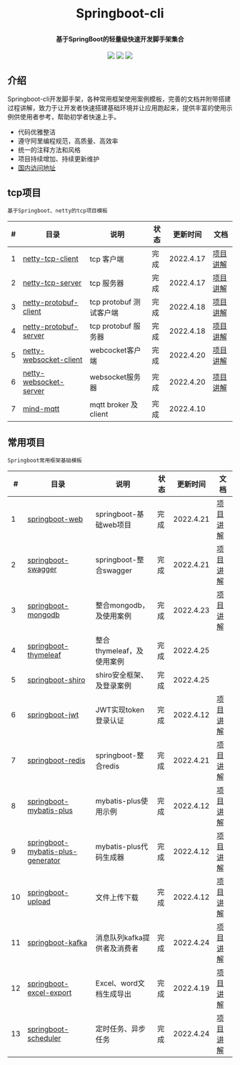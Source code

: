 <h1 align="center" style="margin: 30px 0 30px; font-weight: bold;">Springboot-cli</h1>
<h4 align="center">基于SpringBoot的轻量级快速开发脚手架集合</h4>
<p align="center">
	<a href="#"><img src="https://img.shields.io/badge/Springboot-2.5.3-blue"></a>
	<a href="#"><img src="https://img.shields.io/badge/license%20-MIT-green"></a>
	<a href="https://gitee.com/liangqiding/springboot-cli"><img src="https://img.shields.io/badge/%E7%A0%81%E4%BA%91-%E5%9B%BD%E5%86%85%E5%9C%B0%E5%9D%80-yellow"></a>
</p>

## 介绍

Springboot-cli开发脚手架，各种常用框架使用案例模板，完善的文档并附带搭建过程讲解，致力于让开发者快速搭建基础环境并让应用跑起来，提供丰富的使用示例供使用者参考，帮助初学者快速上手。

- 代码优雅整洁
- 遵守阿里编程规范，高质量、高效率
- 统一的注释方法和风格
- 项目持续增加、持续更新维护
- [国内访问地址](https://gitee.com/liangqiding/springboot-cli)

## tcp项目

`基于Springboot、netty的tcp项目模板`

| #    | 目录                             | 说明                    | 状态 | 更新时间  | 文档                                   |
| ---- | -------------------------------------------------- | ----------------------- | ---- | --------- | -------------------------------------- |
| 1    | [netty-tcp-client](./netty-tcp-client)             | tcp 客户端              | 完成 | 2022.4.17 | [项目讲解](http://t.csdn.cn/yvjS5)     |
| 2    | [netty-tcp-server](./netty-tcp-server)             | tcp 服务器              | 完成 | 2022.4.17 | [项目讲解](http://t.csdn.cn/ti5xA)         |
| 3    | [netty-protobuf-client](./netty-protobuf-client)   | tcp protobuf 测试客户端 | 完成 | 2022.4.18 | [项目讲解](http://t.csdn.cn/Lneul) |
| 4    | [netty-protobuf-server](./netty-protobuf-server)   | tcp protobuf 服务器     | 完成 | 2022.4.18 | [项目讲解](http://t.csdn.cn/yCpAe) |
| 5    | [netty-websocket-client](./netty-websocket-client) | webcocket客户端         | 完成 | 2022.4.20 | [项目讲解](http://t.csdn.cn/ANdaj) |
| 6    | [netty-websocket-server](./netty-websocket-server) | websocket服务器         | 完成 | 2022.4.20 | [项目讲解](http://t.csdn.cn/uLfIZ) |
| 7 | [mind-mqtt](https://github.com/liangqiding/mind-mqtt) | mqtt broker 及 client | 完成 | 2022.4.10 |  |

## 常用项目

`Springboot常用框架基础模板`

| #    | 目录                                         | 说明                    | 状态 | 更新时间  | 文档                                   |
| ---- | ------------------------------------------------------------ | ----------------------- | ---- | --------- | -------------------------------------- |
| 1 | [springboot-web](./springboot-web)                           | springboot-基础web项目  | 完成 | 2022.4.21 | [项目讲解](http://t.csdn.cn/2lJPj) |
| 2 | [springboot-swagger](./springboot-swagger) | springboot-整合swagger | 完成 | 2022.4.21 | [项目讲解](http://t.csdn.cn/vSDcq) |
| 3 | [springboot-mongodb](./springboot-mongodb) | 整合mongodb，及使用案例 | 完成 | 2022.4.23 | [项目讲解](http://t.csdn.cn/h1OtT) |
| 4 | [springboot-thymeleaf](./springboot-thymeleaf) | 整合thymeleaf，及使用案例 | 完成 | 2022.4.25 |  |
| 5 | [springboot-shiro](./springboot-shiro) | shiro安全框架、及登录案例 | 完成 | 2022.4.25 |  |
| 6   | [springboot-jwt](./springboot-jwt)                           | JWT实现token登录认证    | 完成 | 2022.4.12 | [项目讲解](http://t.csdn.cn/uBLdp) |
| 7 | [springboot-redis](./springboot-redis) | springboot-整合redis | 完成 | 2022.4.21 | [项目讲解](http://t.csdn.cn/rMuV3) |
| 8   | [springboot-mybatis-plus](./springboot-mybatis-plus)         | mybatis-plus使用示例    | 完成 | 2022.4.12 | [项目讲解](http://t.csdn.cn/oSwiZ) |
| 9   | [springboot-mybatis-plus-generator](./springboot-mybatis-plus-generator) | mybatis-plus代码生成器  | 完成 | 2022.4.12 | [项目讲解](http://t.csdn.cn/wmdG5) |
| 10  | [springboot-upload](./springboot-upload)                     | 文件上传下载            | 完成 | 2022.4.12 | [项目讲解](http://t.csdn.cn/ZFOYP) |
| 11 | [springboot-kafka](./springboot-kafka) | 消息队列kafka提供者及消费者 | 完成 | 2022.4.24 | [项目讲解](http://t.csdn.cn/Nbn2n) |
| 12 | [springboot-excel-export](./springboot-excel-export)         | Excel、word文档生成导出 | 完成 | 2022.4.19 | [项目讲解](http://t.csdn.cn/sEv6E) |
| 13 | [springboot-scheduler](./springboot-scheduler) | 定时任务、异步任务 | 完成 | 2022.4.24 | [项目讲解](http://t.csdn.cn/12LeI) |

